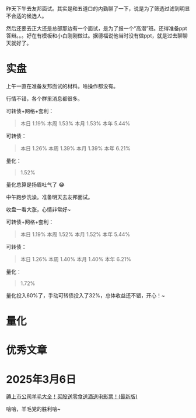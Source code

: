 昨天下午去友邦面试。其实是和五道口的内勤聊了一下，说是为了筛选过滤到明显不合适的候选人。

然后还要去正大还是总部那边有一个面试，是为了报一个“高潜”班。还得准备ppt答辩。。。好在有模板和小白刚刚做过。据德福说他当时没有做ppt，就是过去聊聊天就好了。



# 实盘

上午一直在准备友邦面试的材料。啥操作都没有。

行情不错，各个群里消息都很多。


可转债+网格+套利：

> 本日	1.19%	本周	1.53%	本月	1.53%	本年	5.44%

可转债：

> 本日	1.26%	本周	1.39%	本月	1.39%	本年	6.21%

量化：

> 1.52%

量化总算是扬眉吐气了 :joy:

中午跑步洗澡。准备明天去友邦面试。

收盘一看大涨，心情非常好~

可转债+网格+套利：

>本日	1.19%	本周	1.52%	本月	1.52%	本年	5.44%

可转债：

>本日	1.26%	本周	1.40%	本月	1.40%	本年	6.21%

量化：

> 1.72%

量化投入60%了，手动可转债投入了32%，总体收益还不错，开心！~



# 量化


# 优秀文章

# 2025年3月6日

[薅上市公司羊毛大全！买股送零食送酒送电影票！(最新版)](https://mp.weixin.qq.com/s/UzQZd7xjjPMJmk3Ai2jbJA)

哈哈，羊毛党的胜利哈~



